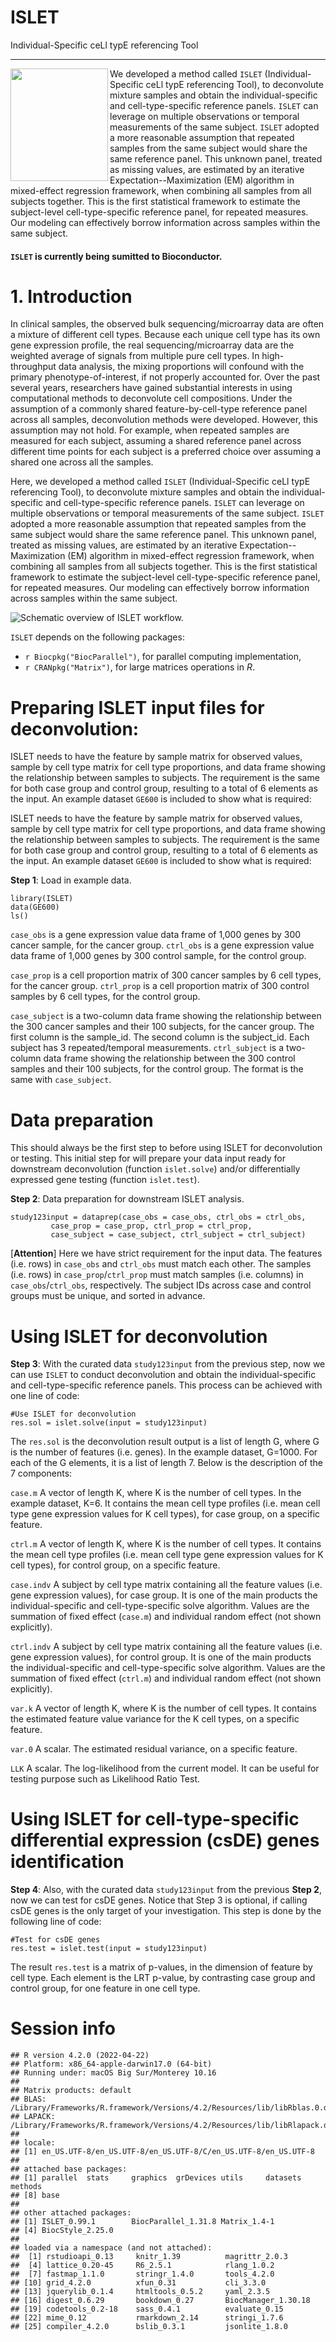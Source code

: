 # ISLET
Individual-Specific ceLl typE referencing Tool 


-------------------
<img align="left" src="vignettes/islet_hex_2.png" width="156" height="180"> We developed a method called `ISLET` (Individual-Specific ceLl typE referencing Tool), to deconvolute mixture samples and obtain the individual-specific and cell-type-specific reference panels. `ISLET` can leverage on multiple observations or temporal measurements of the same subject. `ISLET` adopted a more reasonable assumption that repeated samples from the same subject would share the same reference panel. This unknown panel, treated as missing values, are estimated by an iterative Expectation--Maximization (EM) algorithm in mixed-effect regression framework, when combining all samples from all subjects together. This is the first statistical framework to estimate the subject-level cell-type-specific reference panel, for repeated measures. Our modeling can effectively borrow information across samples within the same subject.


#### `ISLET` is currently being sumitted to Bioconductor.



# 1. Introduction
In clinical samples, the observed bulk sequencing/microarray data are often a mixture of different cell types. Because each unique cell type has its own gene expression profile, the real sequencing/microarray data are the weighted average of signals from multiple pure cell types. In high-throughput data analysis, the mixing proportions will confound with the primary phenotype-of-interest, if not properly accounted for. Over the past several years, researchers have gained substantial interests in using computational methods to deconvolute cell compositions. Under the assumption of a commonly shared feature-by-cell-type reference panel across all samples, deconvolution methods were developed. However, this assumption may not hold. For example, when repeated samples are measured for each subject, assuming a shared reference panel across different time points for each subject is a preferred choice over assuming a shared one across all the samples.

Here, we developed a method called `ISLET` (Individual-Specific ceLl typE referencing Tool), to deconvolute mixture samples and obtain the individual-specific and cell-type-specific reference panels. `ISLET` can leverage on multiple observations or temporal measurements of the same subject. `ISLET` adopted a more reasonable assumption that repeated samples from the same subject would share the same reference panel. This unknown panel, treated as missing values, are estimated by an iterative Expectation--Maximization (EM) algorithm in mixed-effect regression framework, when combining all samples from all subjects together. This is the first statistical framework to estimate the subject-level cell-type-specific reference panel, for repeated measures. Our modeling can effectively borrow information across samples within the same subject.

![Schematic overview of ISLET workflow.](vignettes/fig1.png)

`ISLET` depends on the following packages:

-   `r Biocpkg("BiocParallel")`, for parallel computing implementation,
-   `r CRANpkg("Matrix")`, for large matrices operations in *R*.

# Preparing ISLET input files for deconvolution:
ISLET needs to have the feature by sample matrix for observed values, sample by cell type matrix for cell type proportions, and data frame showing the relationship between samples to subjects. The requirement is the same for both case group and control group, resulting to a total of 6 elements as the input. An example dataset `GE600` is included to show what is required:

ISLET needs to have the feature by sample matrix for observed values, sample by cell type matrix for cell type proportions, and data frame showing the relationship between samples to subjects. The requirement is the same for both case group and control group, resulting to a total of 6 elements as the input. An example dataset `GE600` is included to show what is required:

**Step 1**: Load in example data.

```
library(ISLET)
data(GE600)
ls()
```

`case_obs` is a gene expression value data frame of 1,000 genes by 300 cancer sample, for the cancer group. `ctrl_obs` is a gene expression value data frame of 1,000 genes by 300 control sample, for the control group. 

`case_prop` is a cell proportion matrix of 300 cancer samples by 6 cell types, for the cancer group. `ctrl_prop` is a cell proportion matrix of 300 control samples by 6 cell types, for the control group. 

`case_subject` is a two-column data frame showing the relationship between the 300 cancer samples and their 100 subjects, for the cancer group. The first column is the sample_id. The second column is the subject_id. Each subject has 3 repeated/temporal measurements. `ctrl_subject` is a two-column data frame showing the relationship between the 300 control samples and their 100 subjects, for the control group. The format is the same with `case_subject`.

# Data preparation
This should always be the first step to before using ISLET for deconvolution or testing. This initial step for will prepare your data input ready for downstream deconvolution (function `islet.solve`) and/or differentially expressed gene testing (function `islet.test`).

**Step 2**: Data preparation for downstream ISLET analysis. 

```
study123input = dataprep(case_obs = case_obs, ctrl_obs = ctrl_obs,
         case_prop = case_prop, ctrl_prop = ctrl_prop,
         case_subject = case_subject, ctrl_subject = ctrl_subject)
```

[**Attention**] Here we have strict requirement for the input data. The features (i.e. rows) in `case_obs` and `ctrl_obs` must match each other. The samples (i.e. rows) in `case_prop`/`ctrl_prop` must match samples (i.e. columns) in `case_obs`/`ctrl_obs`, respectively. The subject IDs across case and control groups must be unique, and sorted in advance. 

# Using ISLET for deconvolution

**Step 3**: With the curated data `study123input` from the previous step, now we can use `ISLET` to conduct deconvolution and obtain the individual-specific and cell-type-specific reference panels. This process can be achieved with one line of code:

```
#Use ISLET for deconvolution
res.sol = islet.solve(input = study123input)
```

The `res.sol` is the deconvolution result output is a list of length G, where G is the number of features (i.e. genes). In the example dataset, G=1000. For each of the G elements, it is a list of length 7. Below is the description of the 7 components: 

`case.m` A vector of length K, where K is the number of cell types. In the example dataset, K=6. It contains the mean cell type profiles (i.e. mean cell type gene expression values for K cell types), for case group, on a specific feature. 

`ctrl.m` A vector of length K, where K is the number of cell types. It contains the mean cell type profiles (i.e. mean cell type gene expression values for K cell types), for control group, on a specific feature.

`case.indv` A subject by cell type matrix containing all the feature values (i.e. gene expression values), for case group. It is one of the main products the individual-specific and cell-type-specific solve algorithm. Values are the summation of fixed effect (`case.m`) and individual random effect (not shown explicitly).

`ctrl.indv` A subject by cell type matrix containing all the feature values (i.e. gene expression values), for control group. It is one of the main products the individual-specific and cell-type-specific solve algorithm. Values are the summation of fixed effect (`ctrl.m`) and individual random effect (not shown explicitly).

`var.k` A vector of length K, where K is the number of cell types. It contains the estimated feature value variance for the K cell types, on a specific feature.

`var.0` A scalar. The estimated residual variance, on a specific feature.

`LLK` A scalar. The log-likelihood from the current model. It can be useful for testing purpose such as Likelihood Ratio Test.



# Using ISLET for cell-type-specific differential expression (csDE) genes identification
**Step 4**: Also, with the curated data `study123input` from the previous **Step 2**, now we can test for csDE genes. Notice that Step 3 is optional, if calling csDE genes is the only target of your investigation. This step is done by the following line of code:

```
#Test for csDE genes
res.test = islet.test(input = study123input)
```

The result `res.test` is a matrix of p-values, in the dimension of feature by cell type. Each element is the LRT p-value, by contrasting case group and control group, for one feature in one cell type.

# Session info 

```
## R version 4.2.0 (2022-04-22)
## Platform: x86_64-apple-darwin17.0 (64-bit)
## Running under: macOS Big Sur/Monterey 10.16
## 
## Matrix products: default
## BLAS:   /Library/Frameworks/R.framework/Versions/4.2/Resources/lib/libRblas.0.dylib
## LAPACK: /Library/Frameworks/R.framework/Versions/4.2/Resources/lib/libRlapack.dylib
## 
## locale:
## [1] en_US.UTF-8/en_US.UTF-8/en_US.UTF-8/C/en_US.UTF-8/en_US.UTF-8
## 
## attached base packages:
## [1] parallel  stats     graphics  grDevices utils     datasets  methods  
## [8] base     
## 
## other attached packages:
## [1] ISLET_0.99.1        BiocParallel_1.31.8 Matrix_1.4-1       
## [4] BiocStyle_2.25.0   
## 
## loaded via a namespace (and not attached):
##  [1] rstudioapi_0.13     knitr_1.39          magrittr_2.0.3     
##  [4] lattice_0.20-45     R6_2.5.1            rlang_1.0.2        
##  [7] fastmap_1.1.0       stringr_1.4.0       tools_4.2.0        
## [10] grid_4.2.0          xfun_0.31           cli_3.3.0          
## [13] jquerylib_0.1.4     htmltools_0.5.2     yaml_2.3.5         
## [16] digest_0.6.29       bookdown_0.27       BiocManager_1.30.18
## [19] codetools_0.2-18    sass_0.4.1          evaluate_0.15      
## [22] mime_0.12           rmarkdown_2.14      stringi_1.7.6      
## [25] compiler_4.2.0      bslib_0.3.1         jsonlite_1.8.0
```
